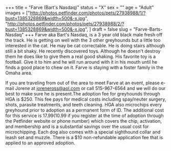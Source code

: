 +++
title = "Farve (Bart's Nasdaq)"
status = "X"
sex = ""
age = "Adult"
images = ["http://photos.petfinder.com/photos/pets/27938988/1/?bust=1385328869&width=500&-x.jpg",
"http://photos.petfinder.com/photos/pets/27938988/2/?bust=1385328869&width=500&-x.jpg",
]
draft = false
slug = "Farve-Barts-Nasdaq"
+++
Farve aka Bart's Nasdaq, is a 3 year old black male fresh off the track. He is getting on well with the 3 other greyhounds but a little too interested in the cat. He may be cat correctable. He is doing stairs although still a bit shaky. He recently discovered toys. Although he doesn't destroy them he does like to give them a real good shaking. His favorite toy is a football. Give it to him and he will run around with it in his mouth until he finds a good place to chew on it. Farve is staying with a foster family in the Omaha area.

If you are traveling from out of the area to meet Farve at an event, please e-mail Jorene at joreneross@aol.com or call 515-967-6564 and we will do our best to make sure he is present.The adoption fee for greyhounds through HGA is $250. This fee pays for medical costs including spay/neuter surgery, shots, parasite treatments, and teeth cleaning. HGA also microchips every greyhound prior to adoption as a permanent form of ID. The additional cost for this service is $17.99 ($10.99 if you register at the time of adoption through the Petfinder website or phone number) which covers the chip, activation, and membership and is a substantial savings over the usual cost for microchipping. Each dog also comes with a special sighthound collar and leash set and muzzle. There is a $10 non-refundable application fee that is applied to an approved adoption.
